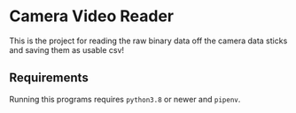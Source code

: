 # Camera Video Reader
This is the project for reading the raw binary data off the camera data sticks and saving them as usable csv!

## Requirements
Running this programs requires `python3.8` or newer and `pipenv`.
